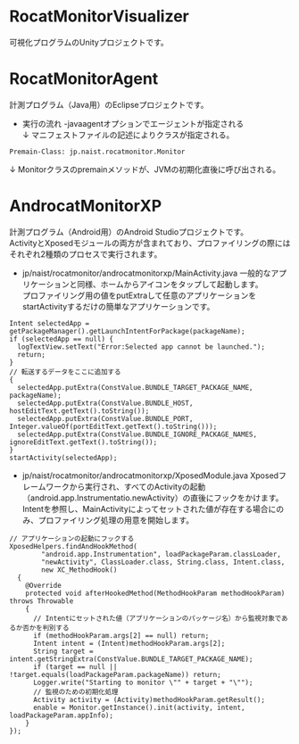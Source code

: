 ﻿# RocatMonitorVisualizer
可視化プログラムのUnityプロジェクトです。

# RocatMonitorAgent
計測プログラム（Java用）のEclipseプロジェクトです。
* 実行の流れ
-javaagentオプションでエージェントが指定される  
↓
マニフェストファイルの記述によりクラスが指定される。
```
Premain-Class: jp.naist.rocatmonitor.Monitor
```
↓
Monitorクラスのpremainメソッドが、JVMの初期化直後に呼び出される。

# AndrocatMonitorXP
計測プログラム（Android用）のAndroid Studioプロジェクトです。  
ActivityとXposedモジュールの両方が含まれており、プロファイリングの際にはそれぞれ2種類のプロセスで実行されます。  

* jp/naist/rocatmonitor/androcatmonitorxp/MainActivity.java
一般的なアプリケーションと同様、ホームからアイコンをタップして起動します。  
プロファイリング用の値をputExtraして任意のアプリケーションをstartActivityするだけの簡単なアプリケーションです。
```
Intent selectedApp = getPackageManager().getLaunchIntentForPackage(packageName);
if (selectedApp == null) {
  logTextView.setText("Error:Selected app cannot be launched.");
  return;
}
// 転送するデータをここに追加する
{
  selectedApp.putExtra(ConstValue.BUNDLE_TARGET_PACKAGE_NAME, packageName);
  selectedApp.putExtra(ConstValue.BUNDLE_HOST, hostEditText.getText().toString());
  selectedApp.putExtra(ConstValue.BUNDLE_PORT, Integer.valueOf(portEditText.getText().toString()));
  selectedApp.putExtra(ConstValue.BUNDLE_IGNORE_PACKAGE_NAMES, ignoreEditText.getText().toString());
}
startActivity(selectedApp);
```

* jp/naist/rocatmonitor/androcatmonitorxp/XposedModule.java
Xposedフレームワークから実行され、すべてのActivityの起動（android.app.Instrumentatio.newActivity）の直後にフックをかけます。  
Intentを参照し、MainActivityによってセットされた値が存在する場合にのみ、プロファイリング処理の用意を開始します。
```
// アプリケーションの起動にフックする
XposedHelpers.findAndHookMethod(
        "android.app.Instrumentation", loadPackageParam.classLoader,
        "newActivity", ClassLoader.class, String.class, Intent.class,
        new XC_MethodHook()
  {
    @Override
    protected void afterHookedMethod(MethodHookParam methodHookParam) throws Throwable
    {
      // Intentにセットされた値（アプリケーションのパッケージ名）から監視対象であるか否かを判別する
      if (methodHookParam.args[2] == null) return;
      Intent intent = (Intent)methodHookParam.args[2];
      String target = intent.getStringExtra(ConstValue.BUNDLE_TARGET_PACKAGE_NAME);
      if (target == null || !target.equals(loadPackageParam.packageName)) return;
      Logger.write("Starting to monitor \"" + target + "\"");
      // 監視のための初期化処理
      Activity activity = (Activity)methodHookParam.getResult();
      enable = Monitor.getInstance().init(activity, intent, loadPackageParam.appInfo);
    }
});
```
